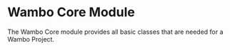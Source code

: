 # Wambo Core Module

The Wambo Core module provides all basic classes that are needed for a Wambo Project.